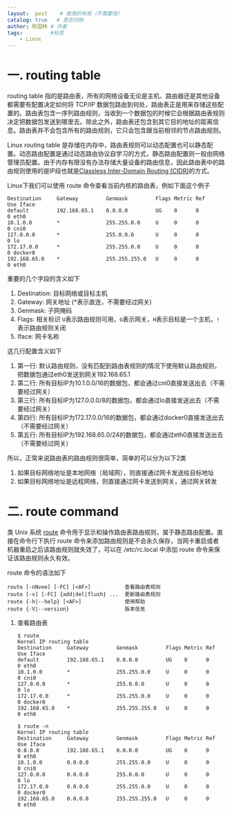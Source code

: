 ```yaml
---
layout:  post    # 使用的布局（不需要改）
catalog: true   # 是否归档
author: 陈国林 # 作者
tags:         #标签
    - Linux
---
```


# 一. routing table
routing table 指的是路由表，所有的网络设备无论是主机、路由器还是其他设备都需要有配置决定如何将 TCP/IP 数据包路由到何处，路由表正是用来存储这些配置的。路由表包含一序列路由规则，当收到一个数据包的时候它会根据路由表规则决定把数据包发送到哪里去。除此之外，路由表还包含到其它目的地址的距离信息。路由表并不会包含所有的路由规则，它只会包含跟当前相邻的节点路由规则。

Linux routing table 是存储在内存中，路由表规则可以动态配置也可以静态配置。动态路由配置是通过动态路由协议自学习的方式，静态路由配置则一般由网络管理员配置。由于内存有限没有办法存储大量设备的路由信息，因此路由表中的路由规则使用的是IP段也就是[Classless Inter-Domain Routing (CIDR)](https://en.wikipedia.org/wiki/Classless_Inter-Domain_Routing)的方式。

Linux下我们可以使用 route 命令查看当前内核的路由表，例如下面这个例子

```
Destination     Gateway         Genmask         Flags Metric Ref    Use Iface
default         192.168.65.1    0.0.0.0         UG    0      0        0 eth0
10.1.0.0        *               255.255.0.0     U     0      0        0 cni0
127.0.0.0       *               255.0.0.0       U     0      0        0 lo
172.17.0.0      *               255.255.0.0     U     0      0        0 docker0
192.168.65.0    *               255.255.255.0   U     0      0        0 eth0
```

重要的几个字段的含义如下
1. Destination: 目标网络或目标主机
2. Gateway: 网关地址 (*表示直连，不需要经过网关)
3. Genmask: 子网掩码
4. Flags: 相关标识 `U`表示路由规则可用，`G`表示网关，`H`表示目标是一个主机，`!`表示路由规则关闭
5. Iface: 网卡名称

这几行配置含义如下
1. 第一行: 默认路由规则，没有匹配到路由表规则的情况下使用默认路由规则，把数据包通过eth0发送到网关192.168.65.1
2. 第二行: 所有目标IP为10.1.0.0/16的数据包，都会通过cni0直接发送出去（不需要经过网关）
3. 第三行: 所有目标IP为127.0.0.0/8的数据包，都会通过lo直接发送出去（不需要经过网关）
4. 第四行: 所有目标IP为172.17.0.0/16的数据包，都会通过docker0直接发送出去（不需要经过网关）
5. 第五行: 所有目标IP为192.168.65.0/24的数据包，都会通过eth0直接发送出去（不需要经过网关）

所以，正常来说路由表的路由规则很简单，简单的可以分为以下2类
1. 如果目标网络地址是本地网络（局域网），则直接通过网卡发送给目标地址
2. 如果目标网络地址是远程网络，则直接通过网卡发送到网关，通过网关转发

# 二. route command
类 Unix 系统 [route](https://en.wikipedia.org/wiki/Route_(command)) 命令用于显示和操作路由表路由规则，属于静态路由配置。直接在命令行下执行 route 命令来添加路由规则是不会永久保存，当网卡重启或者机器重启之后该路由规则就失效了，可以在 /etc/rc.local 中添加 route 命令来保证该路由规则永久有效。

route 命令的语法如下
```
route [-nNvee] [-FC] [<AF>]           查看路由表规则
route [-v] [-FC] {add|del|flush} ...  更新路由表规则
route {-h|--help} [<AF>]              使用帮助
route {-V|--version}                  版本信息
```

1. 查看路由表
   ```
   $ route
   Kernel IP routing table
   Destination     Gateway         Genmask         Flags Metric Ref    Use Iface
   default         192.168.65.1    0.0.0.0         UG    0      0        0 eth0
   10.1.0.0        *               255.255.0.0     U     0      0        0 cni0
   127.0.0.0       *               255.0.0.0       U     0      0        0 lo
   172.17.0.0      *               255.255.0.0     U     0      0        0 docker0
   192.168.65.0    *               255.255.255.0   U     0      0        0 eth0

   $ route -n
   Kernel IP routing table
   Destination     Gateway         Genmask         Flags Metric Ref    Use Iface
   0.0.0.0         192.168.65.1    0.0.0.0         UG    0      0        0 eth0
   10.1.0.0        0.0.0.0         255.255.0.0     U     0      0        0 cni0
   127.0.0.0       0.0.0.0         255.0.0.0       U     0      0        0 lo
   172.17.0.0      0.0.0.0         255.255.0.0     U     0      0        0 docker0
   192.168.65.0    0.0.0.0         255.255.255.0   U     0      0        0 eth0
   ```




